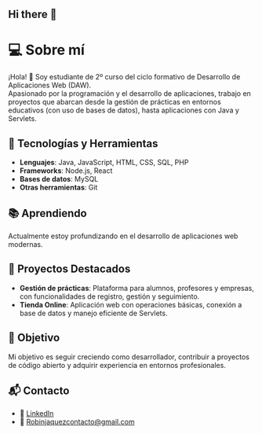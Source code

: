 ## Hi there 👋

# 💻 Sobre mí  

¡Hola! 👋 Soy estudiante de 2º curso del ciclo formativo de Desarrollo de Aplicaciones Web (DAW).  
Apasionado por la programación y el desarrollo de aplicaciones, trabajo en proyectos que abarcan desde la gestión de prácticas en entornos educativos (con uso de bases de datos), hasta aplicaciones con Java y Servlets.

## 🚀 Tecnologías y Herramientas  
- **Lenguajes**: Java, JavaScript, HTML, CSS, SQL, PHP  
- **Frameworks**: Node.js, React  
- **Bases de datos**: MySQL  
- **Otras herramientas**: Git  

## 📚 Aprendiendo  
Actualmente estoy profundizando en el desarrollo de aplicaciones web modernas. 

## 🌟 Proyectos Destacados  
- **Gestión de prácticas**: Plataforma para alumnos, profesores y empresas, con funcionalidades de registro, gestión y seguimiento.  
- **Tienda Online**: Aplicación web con operaciones básicas, conexión a base de datos y manejo eficiente de Servlets.  

## 🎯 Objetivo  
Mi objetivo es seguir creciendo como desarrollador, contribuir a proyectos de código abierto y adquirir experiencia en entornos profesionales.  

## 📬 Contacto  
- 💼 [LinkedIn](www.linkedin.com/in/robin-brayan-jaquez-encarnacion)  
- 📧 Robinjaquezcontacto@gmail.com


<!--
**Robinjaquez/Robinjaquez** is a ✨ _special_ ✨ repository because its `README.md` (this file) appears on your GitHub profile.



